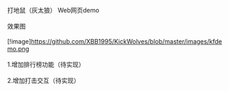 打地鼠（灰太狼） Web网页demo
<br/><br/>
效果图
<br/><br/>
[!image]https://github.com/XBB1995/KickWolves/blob/master/images/kfdemo.png
<br/><br/>
1.增加排行榜功能（待实现）
<br/><br/>
2.增加打击交互（待实现）
